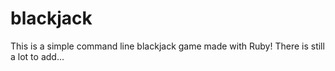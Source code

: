 blackjack
=========

This is a simple command line blackjack game made with Ruby! There is still a lot to add...
